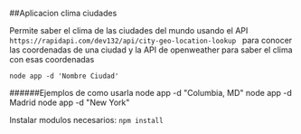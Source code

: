 ##Aplicacion clima ciudades

Permite saber el clima de las ciudades del mundo usando el API 
```https://rapidapi.com/dev132/api/city-geo-location-lookup ``` para conocer las coordenadas de una ciudad 
y la API de openweather para saber el clima con esas coordenadas

```
node app -d 'Nombre Ciudad'
```

######Ejemplos de como usarla
node app -d "Columbia, MD"
node app -d Madrid
node app -d "New York"

Instalar modulos necesarios: ```npm install```